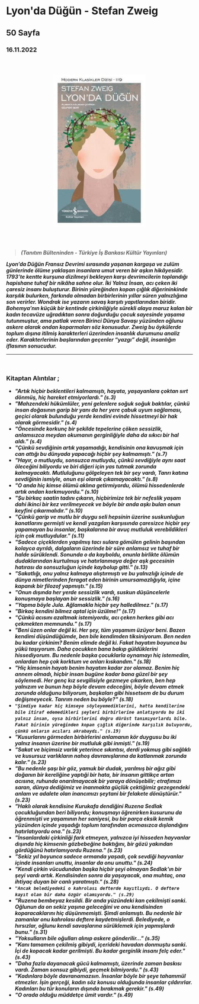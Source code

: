 # Lyon'da Düğün - Stefan Zweig
##  50 Sayfa
### 16.11.2022
  
<br>

  <p align="center" style="padding: 10px">
    <img alt="Lyon'da-Düğün-Stefan-Zweig" src="../images/128_lyonda_dugun.jpg" width="250">
    <br>

<br>
<br>


> ***(Tanıtım Bülteninden - Türkiye İş Bankası Kültür Yayınları)***

***Lyon’da Düğün Fransız Devrimi sırasında yaşanan kargaşa ve zulüm günlerinde ölüme yaklaşan insanlara umut veren bir aşkın hikâyesidir. 1793’te kentte kurşuna dizilmeyi bekleyen karşı devrimcilerin toplandığı hapishane tuhaf bir nikâha sahne olur. İki Yalnız İnsan, acı çeken iki çaresiz insanı buluşturur. Birinin yüreğinden kopan çığlık diğerininkinde karşılık bulurken, farkında olmadan birbirlerinin yıllar süren yalnızlığına son verirler. Wondrak ise yazarın savaş karşıtı yapıtlarından biridir. Bohemya’nın küçük bir kentinde çirkinliğiyle sürekli alaya maruz kalan bir kadın tecavüze uğradıktan sonra doğurduğu çocuk sayesinde yaşama tutunmuştur, ama patlak veren Birinci Dünya Savaşı yüzünden oğlunu askere alarak ondan koparmaları söz konusudur. Zweig bu öykülerde toplum dışına itilmiş karakterleri üzerinden insanlık durumunu analiz eder. Karakterlerinin başlarından geçenler “yazgı” değil, insanlığın iflasının sonucudur.***
_____





<br>

### Kitaptan Alıntılar ;
- ***"Artık hiçbir beklentileri kalmamıştı, hayata, yaşayanlara çoktan sırt dönmüş, hiç hareket etmiyorlardı." (s.3)***
- ***"Mahzendeki hükümlüler, yeni gelenlere soğuk soğuk baktılar, çünkü insan doğasının garip bir yanı da her yere çabuk uyum sağlaması, geçici olarak bulunduğu yerde kendini evinde hissetmeyi bir hak olarak görmesidir." (s.4)***
- ***"Öncesinde korkunç bir şekilde tepelerine çöken sessizlik, anlamsızca meydan okumanın gerginliğiyle daha da sıkıcı bir hal aldı." (s.4)***
- ***"Çünkü sevdiğinin artık yaşamadığı, kendisinin ona kavuşmak için can attığı bu dünyada yapacağı hiçbir şey kalmamıştı." (s.7)***
- ***"Hayır, o mutluydu, sonsuzca mutluydu, çünkü sevdiğiyle aynı saat öleceğini biliyordu ve biri diğeri için yas tutmak zorunda kalmayacaktı. Mutluluğunu gölgeleyen tek bir şey vardı, Tanrı katına sevdiğinin ismiyle, onun eşi olarak çıkamayacaktı." (s.8)***
- ***"O anda hiç kimse ölümü aklına getirmiyordu, ölümü hissedenlerde artık ondan korkmuyordu." (s.10)***
- ***"Şu birkaç saatin tadını çıkarın, hiçbirimize tek bir nefeslik yaşam dahi ikinci bir kez verilmeyecek ve böyle bir anda aşkı bulan onun keyfini çıkarmalıdır." (s.10)***
- ***"Çünkü garip ve mutlu bir duygu seli hepsinin üzerine suskunluğun kanatlarını germişti ve kendi yazgıları karşısında çaresizce hiçbir şey yapamayan bu insanlar, başkalarına bir avuç mutluluk  verebildikleri için çok mutluydular." (s.11)***
- ***"Sadece çiçeklerden yapılmış  tacı sulara gömülen gelinin başından kolayca ayrıldı, dalgaların üzerinde bir süre anlamsız ve tuhaf bir halde sürüklendi. Sonunda o da kayboldu, onunla birlikte ölümün dudaklarından kurtulmuş ve hatırlanmaya değer aşk gecesinin hatırası da sonsuzluğun içinde kaybolup gitti." (s.13)***
- ***"Sakatlığı, onu yalnız kalmaya alıştırmıştı ve bu yalnızlığı içinde de dünya nimetlerinden feragat eden birinin umursamazlığıyla, içine kapanık bir filozof yapmıştı." (s.15)***
- ***"Onun dışında her yerde sessizlik vardı, suskun düşüncelerle konuşmaya başlayan bir sessizlik." (s.16)***
- ***"Yapma böyle Jula. Ağlamakla hiçbir şey halledilmez." (s.17)***
- ***"Birkaç kendini bilmez aptal için üzülme!" (s.17)***
- ***"Çünkü acısını azaltmak istemiyordu, acı çeken herkes gibi acı çekmekten memnundu." (s.17)***
- ***"Beni üzen onlar değil ki. Her şey, tüm yaşamım üzüyor beni.  Bazen kendimi düşündüğümde, ben bile kendimden tiksiniyorum. Ben neden bu kadar çirkinim? Benim elimde değil ki. Fakat hayatım boyunca bu yükü  taşıyorum. Daha çocukken bana bakıp güldüklerini hissediyorum. Bu nedenle başka çocuklarla oynamayı hiç istemedim, onlardan hep çok korktum ve onları kıskandım." (s.18)***
- ***"Hiç kimsenin  hayatı benim hayatım kadar zor olamaz. Benim hiç annem olmadı, hiçbir insan bugüne kadar bana güzel bir şey söylemedi. Her genç kız sevgilisiyle gezmeye çıkarken, ben hep yalnızım ve bunun hep böyle devam edeceğini, böyle devam etmek zorunda olduğunu biliyorum, başkaları gibi hissetsem de bu durum değişmeyecek. Tanrım neden bu böyle?" (s.18)***
- ***`"Şimdiye kadar hiç kimseye söyleyemediklerini, hatta kendilerine bile itiraf edemedikleri şeyleri birbirlerine anlatıyordu bu iki yalnız insan, oysa birbirlerini doğru dürüst tanımıyorlardı bile. Fakat birinin yüreğinden kopan çığlık diğerinde karşılık buluyordu, çünkü onların acıları akrabaydı." (s.19)`***
- ***"Kusurlarını görmeden birbirlerini anlamanın kör duygusu bu iki yalnız insanın üzerine bir mutluluk gibi inmişti." (s.19)***
- ***"Sakat ve biçimsiz varlık yeterince sıkıntısı, derdi yokmuş gibi sağlıklı ve kusursuz varlıkların nahoş davranışlarına da katlanmak zorunda kalır." (s.23)***
- ***"Bu nedenle şaşı bir göz, yamuk bir dudak, yarılmış bir ağız gibi doğanın bir kereliğine yaptıği bir hata, bir insanın gittikçe artan acısına, ruhunda onarılmayacak bir yaraya dönüşebilir; etrafımızı saran, dünya dediğimiz ve inanmakta güçlük çektiğimiz gezegendeki anlam ve adalete olan inancımızı şeytani bir felakete dönüştürür." (s.23)***
- ***"Haklı olarak kendisine Kurukafa dendiğini Ruzena Sedlak çocukluğundan beri biliyordu; konuşmayı öğrenirken kusurunu da öğrenmişti ve yaşamının her saniyesi, bu bir parça eksik kemik yüzünden içinde yaşadığı toplum tarafından acımasızca dışlandığını hatırlatıyordu ona." (s.23)***
- ***"İnsanlardaki çirkinliği fark etmeyen, yalnızca iyi hisseden hayvanlar dışında hiç kimsenin gözbebeğine baktığını, bir gözü yakından gördüğünü hatırlamıyordu Ruzena." (s.23)***
- ***"Sekiz yıl boyunca sadece ormanda yaşadı, çok sevdiği hayvanlar içinde insanları unuttu, insanlar da onu unuttu." (s.24)***
- ***"Kendi çirkin vücudundan başka hiçbir şeyi olmayan Sedlak'ın bir şeyi vardı artık. Kendisinden sonra da yaşayacak, ona muhtaç, ona ihtiyaç duyan bir canlı yaratmıştı." (s.28)***
- ***`"Ancak belediyedeki o kahrolası defterde kayıtlıydı. O deftere kayıt olan bir daha özgür olamıyordu." (s.29)`***
- ***"Ruzena bembeyaz kesildi. Bir anda yüzündeki kan çekilmişti sanki. Oğlunun da on sekiz yaşına geleceğini ve onu kendisinden koparacaklarını hiç düşünmemişti. Şimdi anlamıştı. Bu nedenle bir zamanlar onu kahrolası deftere kaydetmişlerdi. Belediyede, o hırsızlar, oğlunu kendi savaşlarına sürüklemek için yapmışlardı bunu." (s.31)***
- ***"Yoksulların bile oğulları alınıp askere gönderilir..." (s.35)***
- ***"Kanı tamamen çekilmiş gibiydi, içerideki havadan donmuştu sanki. İçi de kopacak kadar gerilmişti. Bu kadar gerginlik insanı felç eder." (s.43)***
- ***"Daha fazla dayanacak gücü kalmamıştı, üzerinde zaman baskısı vardı. Zaman sonsuz gibiydi, geçmek bilmiyordu." (s.43)***
- ***"Kadınlara böyle davranamazsın. İnsanlar böyle bir şeye tahammül etmezler. İşin gerçeği, kadın söz konusu olduğunda insanlar çıldırırlar. Kadınları bu tür konuların dışında bırakmak gerekir." (s.49)***
- ***"O orada olduğu müddetçe ümit vardır." (s.49)***
